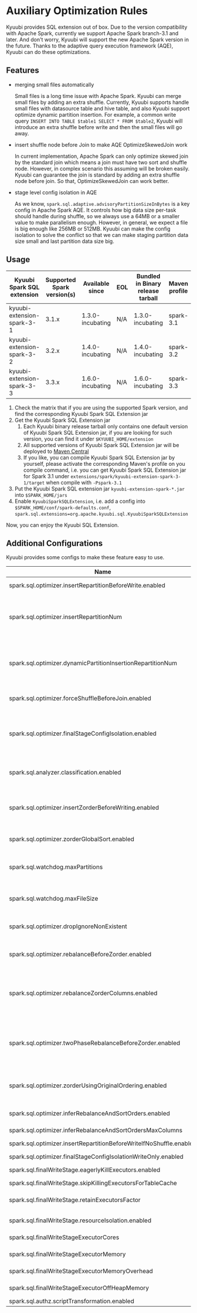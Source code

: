 <!--
- Licensed to the Apache Software Foundation (ASF) under one or more
- contributor license agreements.  See the NOTICE file distributed with
- this work for additional information regarding copyright ownership.
- The ASF licenses this file to You under the Apache License, Version 2.0
- (the "License"); you may not use this file except in compliance with
- the License.  You may obtain a copy of the License at
-
-   http://www.apache.org/licenses/LICENSE-2.0
-
- Unless required by applicable law or agreed to in writing, software
- distributed under the License is distributed on an "AS IS" BASIS,
- WITHOUT WARRANTIES OR CONDITIONS OF ANY KIND, either express or implied.
- See the License for the specific language governing permissions and
- limitations under the License.
-->

# Auxiliary Optimization Rules

Kyuubi provides SQL extension out of box. Due to the version compatibility with Apache Spark, currently we support Apache Spark branch-3.1 and later.
And don't worry, Kyuubi will support the new Apache Spark version in the future. Thanks to the adaptive query execution framework (AQE), Kyuubi can do these optimizations.

## Features

- merging small files automatically

  Small files is a long time issue with Apache Spark. Kyuubi can merge small files by adding an extra shuffle.
  Currently, Kyuubi supports handle small files with datasource table and hive table, and also Kyuubi support optimize dynamic partition insertion.
  For example, a common write query `INSERT INTO TABLE $table1 SELECT * FROM $table2`, Kyuubi will introduce an extra shuffle before write and then the small files will go away.

- insert shuffle node before Join to make AQE OptimizeSkewedJoin work

  In current implementation, Apache Spark can only optimize skewed join by the standard join which means a join must have two sort and shuffle node.
  However, in complex scenario this assuming will be broken easily. Kyuubi can guarantee the join is standard by adding an extra shuffle node before join.
  So that, OptimizeSkewedJoin can work better.

- stage level config isolation in AQE

  As we know, `spark.sql.adaptive.advisoryPartitionSizeInBytes` is a key config in Apache Spark AQE.
  It controls how big data size per-task should handle during shuffle, so we always use a 64MB or a smaller value to make parallelism enough.
  However, in general, we expect a file is big enough like 256MB or 512MB. Kyuubi can make the config isolation to solve the conflict so that
  we can make staging partition data size small and last partition data size big.

## Usage

| Kyuubi Spark SQL extension | Supported Spark version(s) | Available since  | EOL | Bundled in Binary release tarball | Maven profile |
|----------------------------|----------------------------|------------------|-----|-----------------------------------|---------------|
| kyuubi-extension-spark-3-1 | 3.1.x                      | 1.3.0-incubating | N/A | 1.3.0-incubating                  | spark-3.1     |
| kyuubi-extension-spark-3-2 | 3.2.x                      | 1.4.0-incubating | N/A | 1.4.0-incubating                  | spark-3.2     |
| kyuubi-extension-spark-3-3 | 3.3.x                      | 1.6.0-incubating | N/A | 1.6.0-incubating                  | spark-3.3     |

1. Check the matrix that if you are using the supported Spark version, and find the corresponding Kyuubi Spark SQL Extension jar
2. Get the Kyuubi Spark SQL Extension jar
   1. Each Kyuubi binary release tarball only contains one default version of Kyuubi Spark SQL Extension jar, if you are looking for such version, you can find it under `$KYUUBI_HOME/extension`
   2. All supported versions of Kyuubi Spark SQL Extension jar will be deployed to [Maven Central](https://search.maven.org/search?q=kyuubi-extension-spark)
   3. If you like, you can compile Kyuubi Spark SQL Extension jar by yourself, please activate the corresponding Maven's profile on you compile command, i.e. you can get Kyuubi Spark SQL Extension jar for Spark 3.1 under `extensions/spark/kyuubi-extension-spark-3-1/target` when compile with `-Pspark-3.1`
3. Put the Kyuubi Spark SQL extension jar `kyuubi-extension-spark-*.jar` into `$SPARK_HOME/jars`
4. Enable `KyuubiSparkSQLExtension`, i.e. add a config into `$SPARK_HOME/conf/spark-defaults.conf`, `spark.sql.extensions=org.apache.kyuubi.sql.KyuubiSparkSQLExtension`

Now, you can enjoy the Kyuubi SQL Extension.

## Additional Configurations

Kyuubi provides some configs to make these feature easy to use.

|                                Name                                 |             Default Value              |                                                                                                                                                                     Description                                                                                                                                                                      | Since |
|---------------------------------------------------------------------|----------------------------------------|------------------------------------------------------------------------------------------------------------------------------------------------------------------------------------------------------------------------------------------------------------------------------------------------------------------------------------------------------|-------|
| spark.sql.optimizer.insertRepartitionBeforeWrite.enabled            | true                                   | Add repartition node at the top of query plan. An approach of merging small files.                                                                                                                                                                                                                                                                   | 1.2.0 |
| spark.sql.optimizer.insertRepartitionNum                            | none                                   | The partition number if `spark.sql.optimizer.insertRepartitionBeforeWrite.enabled` is enabled. If AQE is disabled, the default value is `spark.sql.shuffle.partitions`. If AQE is enabled, the default value is none that means depend on AQE. This config is used for Spark 3.1 only.                                                               | 1.2.0 |
| spark.sql.optimizer.dynamicPartitionInsertionRepartitionNum         | 100                                    | The partition number of each dynamic partition if `spark.sql.optimizer.insertRepartitionBeforeWrite.enabled` is enabled. We will repartition by dynamic partition columns to reduce the small file but that can cause data skew. This config is to extend the partition of dynamic partition column to avoid skew but may generate some small files. | 1.2.0 |
| spark.sql.optimizer.forceShuffleBeforeJoin.enabled                  | false                                  | Ensure shuffle node exists before shuffled join (shj and smj) to make AQE `OptimizeSkewedJoin` works (complex scenario join, multi table join).                                                                                                                                                                                                      | 1.2.0 |
| spark.sql.optimizer.finalStageConfigIsolation.enabled               | false                                  | If true, the final stage support use different config with previous stage. The prefix of final stage config key should be `spark.sql.finalStage.`. For example, the raw spark config: `spark.sql.adaptive.advisoryPartitionSizeInBytes`, then the final stage config should be: `spark.sql.finalStage.adaptive.advisoryPartitionSizeInBytes`.        | 1.2.0 |
| spark.sql.analyzer.classification.enabled                           | false                                  | When true, allows Kyuubi engine to judge this SQL's classification and set `spark.sql.analyzer.classification` back into sessionConf. Through this configuration item, Spark can optimizing configuration dynamic.                                                                                                                                   | 1.4.0 |
| spark.sql.optimizer.insertZorderBeforeWriting.enabled               | true                                   | When true, we will follow target table properties to insert zorder or not. The key properties are: 1) `kyuubi.zorder.enabled`: if this property is true, we will insert zorder before writing data. 2) `kyuubi.zorder.cols`: string split by comma, we will zorder by these cols.                                                                    | 1.4.0 |
| spark.sql.optimizer.zorderGlobalSort.enabled                        | true                                   | When true, we do a global sort using zorder. Note that, it can cause data skew issue if the zorder columns have less cardinality. When false, we only do local sort using zorder.                                                                                                                                                                    | 1.4.0 |
| spark.sql.watchdog.maxPartitions                                    | none                                   | Set the max partition number when spark scans a data source. Enable maxPartition Strategy by specifying this configuration. Add maxPartitions Strategy to avoid scan excessive partitions on partitioned table, it's optional that works with defined                                                                                                | 1.4.0 |
| spark.sql.watchdog.maxFileSize                                      | none                                   | Set the maximum size in bytes of files when spark scans a data source. Enable maxFileSize Strategy by specifying this configuration. Add maxFileSize Strategy to avoid scan excessive size of files, it's optional that works with defined                                                                                                           | 1.8.0 |
| spark.sql.optimizer.dropIgnoreNonExistent                           | false                                  | When true, do not report an error if DROP DATABASE/TABLE/VIEW/FUNCTION/PARTITION specifies a non-existent database/table/view/function/partition                                                                                                                                                                                                     | 1.5.0 |
| spark.sql.optimizer.rebalanceBeforeZorder.enabled                   | false                                  | When true, we do a rebalance before zorder in case data skew. Note that, if the insertion is dynamic partition we will use the partition columns to rebalance. Note that, this config only affects with Spark 3.3.x.                                                                                                                                 | 1.6.0 |
| spark.sql.optimizer.rebalanceZorderColumns.enabled                  | false                                  | When true and `spark.sql.optimizer.rebalanceBeforeZorder.enabled` is true, we do rebalance before Z-Order. If it's dynamic partition insert, the rebalance expression will include both partition columns and Z-Order columns. Note that, this config only affects with Spark 3.3.x.                                                                 | 1.6.0 |
| spark.sql.optimizer.twoPhaseRebalanceBeforeZorder.enabled           | false                                  | When true and `spark.sql.optimizer.rebalanceBeforeZorder.enabled` is true, we do two phase rebalance before Z-Order for the dynamic partition write. The first phase rebalance using dynamic partition column; The second phase rebalance using dynamic partition column Z-Order columns. Note that, this config only affects with Spark 3.3.x.      | 1.6.0 |
| spark.sql.optimizer.zorderUsingOriginalOrdering.enabled             | false                                  | When true and `spark.sql.optimizer.rebalanceBeforeZorder.enabled` is true, we do sort by the original ordering i.e. lexicographical order. Note that, this config only affects with Spark 3.3.x.                                                                                                                                                     | 1.6.0 |
| spark.sql.optimizer.inferRebalanceAndSortOrders.enabled             | false                                  | When ture, infer columns for rebalance and sort orders from original query, e.g. the join keys from join. It can avoid compression ratio regression.                                                                                                                                                                                                 | 1.7.0 |
| spark.sql.optimizer.inferRebalanceAndSortOrdersMaxColumns           | 3                                      | The max columns of inferred columns.                                                                                                                                                                                                                                                                                                                 | 1.7.0 |
| spark.sql.optimizer.insertRepartitionBeforeWriteIfNoShuffle.enabled | false                                  | When true, add repartition even if the original plan does not have shuffle.                                                                                                                                                                                                                                                                          | 1.7.0 |
| spark.sql.optimizer.finalStageConfigIsolationWriteOnly.enabled      | true                                   | When true, only enable final stage isolation for writing.                                                                                                                                                                                                                                                                                            | 1.7.0 |
| spark.sql.finalWriteStage.eagerlyKillExecutors.enabled              | false                                  | When true, eagerly kill redundant executors before running final write stage.                                                                                                                                                                                                                                                                        | 1.8.0 |
| spark.sql.finalWriteStage.skipKillingExecutorsForTableCache         | true                                   | When true, skip killing executors if the plan has table caches.                                                                                                                                                                                                                                                                                      | 1.8.0 |
| spark.sql.finalWriteStage.retainExecutorsFactor                     | 1.2                                    | If the target executors * factor < active executors, and target executors * factor > min executors, then inject kill executors or inject custom resource profile.                                                                                                                                                                                    | 1.8.0 |
| spark.sql.finalWriteStage.resourceIsolation.enabled                 | false                                  | When true, make final write stage resource isolation using custom RDD resource profile.                                                                                                                                                                                                                                                              | 1.8.0 |
| spark.sql.finalWriteStageExecutorCores                              | fallback spark.executor.cores          | Specify the executor core request for final write stage. It would be passed to the RDD resource profile.                                                                                                                                                                                                                                             | 1.8.0 |
| spark.sql.finalWriteStageExecutorMemory                             | fallback spark.executor.memory         | Specify the executor on heap memory request for final write stage. It would be passed to the RDD resource profile.                                                                                                                                                                                                                                   | 1.8.0 |
| spark.sql.finalWriteStageExecutorMemoryOverhead                     | fallback spark.executor.memoryOverhead | Specify the executor memory overhead request for final write stage. It would be passed to the RDD resource profile.                                                                                                                                                                                                                                  | 1.8.0 |
| spark.sql.finalWriteStageExecutorOffHeapMemory                      | NONE                                   | Specify the executor off heap memory request for final write stage. It would be passed to the RDD resource profile.                                                                                                                                                                                                                                  | 1.8.0 |
| spark.sql.authz.scriptTransformation.enabled                        | false                                  | When false, script transformation is not allowed in authz.                                                                                                                                                                                                                                                                                           | 1.9.0 |

